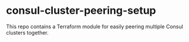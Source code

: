 # consul-cluster-peering-setup
This repo contains a Terraform module for easily peering multiple Consul clusters together.
